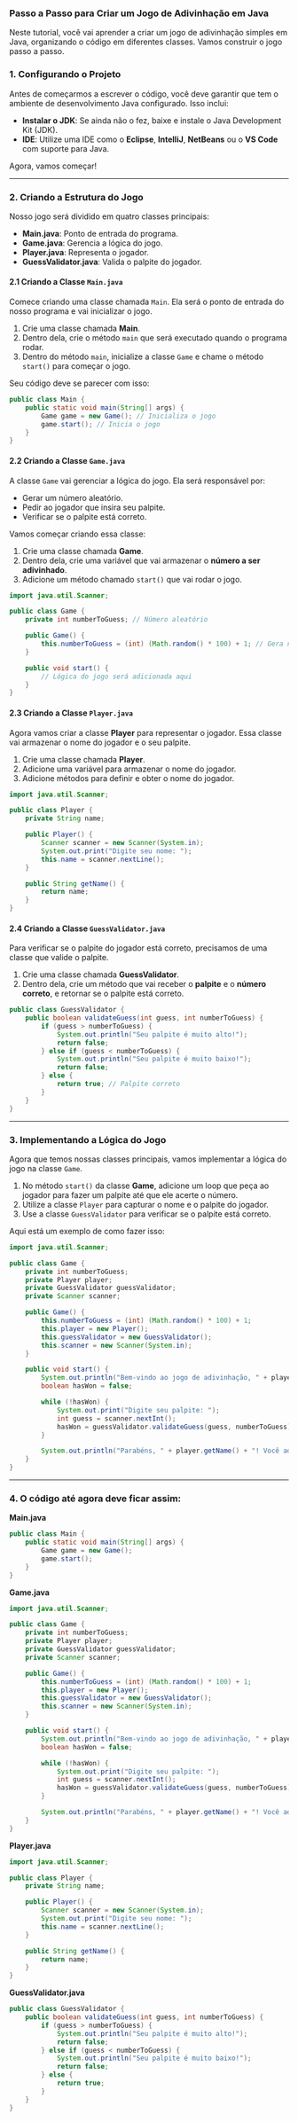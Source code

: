 ### Passo a Passo para Criar um Jogo de Adivinhação em Java

Neste tutorial, você vai aprender a criar um jogo de adivinhação simples em Java, organizando o código em diferentes classes. Vamos construir o jogo passo a passo.


### 1. Configurando o Projeto

Antes de começarmos a escrever o código, você deve garantir que tem o ambiente de desenvolvimento Java configurado. Isso inclui:

- **Instalar o JDK**: Se ainda não o fez, baixe e instale o Java Development Kit (JDK).
- **IDE**: Utilize uma IDE como o **Eclipse**, **IntelliJ**, **NetBeans** ou o **VS Code** com suporte para Java.

Agora, vamos começar!

---

### 2. Criando a Estrutura do Jogo

Nosso jogo será dividido em quatro classes principais:
- **Main.java**: Ponto de entrada do programa.
- **Game.java**: Gerencia a lógica do jogo.
- **Player.java**: Representa o jogador.
- **GuessValidator.java**: Valida o palpite do jogador.

#### 2.1 Criando a Classe `Main.java`
Comece criando uma classe chamada `Main`. Ela será o ponto de entrada do nosso programa e vai inicializar o jogo.

1. Crie uma classe chamada **Main**.
2. Dentro dela, crie o método `main` que será executado quando o programa rodar.
3. Dentro do método `main`, inicialize a classe `Game` e chame o método `start()` para começar o jogo.

Seu código deve se parecer com isso:
```java
public class Main {
    public static void main(String[] args) {
        Game game = new Game(); // Inicializa o jogo
        game.start(); // Inicia o jogo
    }
}
```

#### 2.2 Criando a Classe `Game.java`
A classe `Game` vai gerenciar a lógica do jogo. Ela será responsável por:
- Gerar um número aleatório.
- Pedir ao jogador que insira seu palpite.
- Verificar se o palpite está correto.

Vamos começar criando essa classe:

1. Crie uma classe chamada **Game**.
2. Dentro dela, crie uma variável que vai armazenar o **número a ser adivinhado**.
3. Adicione um método chamado `start()` que vai rodar o jogo.

```java
import java.util.Scanner;

public class Game {
    private int numberToGuess; // Número aleatório

    public Game() {
        this.numberToGuess = (int) (Math.random() * 100) + 1; // Gera número aleatório entre 1 e 100
    }

    public void start() {
        // Lógica do jogo será adicionada aqui
    }
}
```

#### 2.3 Criando a Classe `Player.java`
Agora vamos criar a classe **Player** para representar o jogador. Essa classe vai armazenar o nome do jogador e o seu palpite.

1. Crie uma classe chamada **Player**.
2. Adicione uma variável para armazenar o nome do jogador.
3. Adicione métodos para definir e obter o nome do jogador.

```java
import java.util.Scanner;

public class Player {
    private String name;

    public Player() {
        Scanner scanner = new Scanner(System.in);
        System.out.print("Digite seu nome: ");
        this.name = scanner.nextLine();
    }

    public String getName() {
        return name;
    }
}
```

#### 2.4 Criando a Classe `GuessValidator.java`
Para verificar se o palpite do jogador está correto, precisamos de uma classe que valide o palpite.

1. Crie uma classe chamada **GuessValidator**.
2. Dentro dela, crie um método que vai receber o **palpite** e o **número correto**, e retornar se o palpite está correto.

```java
public class GuessValidator {
    public boolean validateGuess(int guess, int numberToGuess) {
        if (guess > numberToGuess) {
            System.out.println("Seu palpite é muito alto!");
            return false;
        } else if (guess < numberToGuess) {
            System.out.println("Seu palpite é muito baixo!");
            return false;
        } else {
            return true; // Palpite correto
        }
    }
}
```

---

### 3. Implementando a Lógica do Jogo

Agora que temos nossas classes principais, vamos implementar a lógica do jogo na classe `Game`.

1. No método `start()` da classe **Game**, adicione um loop que peça ao jogador para fazer um palpite até que ele acerte o número.
2. Utilize a classe `Player` para capturar o nome e o palpite do jogador.
3. Use a classe `GuessValidator` para verificar se o palpite está correto.

Aqui está um exemplo de como fazer isso:

```java
import java.util.Scanner;

public class Game {
    private int numberToGuess;
    private Player player;
    private GuessValidator guessValidator;
    private Scanner scanner;

    public Game() {
        this.numberToGuess = (int) (Math.random() * 100) + 1;
        this.player = new Player();
        this.guessValidator = new GuessValidator();
        this.scanner = new Scanner(System.in);
    }

    public void start() {
        System.out.println("Bem-vindo ao jogo de adivinhação, " + player.getName() + "!");
        boolean hasWon = false;

        while (!hasWon) {
            System.out.print("Digite seu palpite: ");
            int guess = scanner.nextInt();
            hasWon = guessValidator.validateGuess(guess, numberToGuess);
        }

        System.out.println("Parabéns, " + player.getName() + "! Você adivinhou o número.");
    }
}
```

---

### 4. O código até agora deve ficar assim:

**Main.java**
```java
public class Main {
    public static void main(String[] args) {
        Game game = new Game();
        game.start();
    }
}
```

**Game.java**
```java
import java.util.Scanner;

public class Game {
    private int numberToGuess;
    private Player player;
    private GuessValidator guessValidator;
    private Scanner scanner;

    public Game() {
        this.numberToGuess = (int) (Math.random() * 100) + 1;
        this.player = new Player();
        this.guessValidator = new GuessValidator();
        this.scanner = new Scanner(System.in);
    }

    public void start() {
        System.out.println("Bem-vindo ao jogo de adivinhação, " + player.getName() + "!");
        boolean hasWon = false;

        while (!hasWon) {
            System.out.print("Digite seu palpite: ");
            int guess = scanner.nextInt();
            hasWon = guessValidator.validateGuess(guess, numberToGuess);
        }

        System.out.println("Parabéns, " + player.getName() + "! Você adivinhou o número.");
    }
}
```

**Player.java**
```java
import java.util.Scanner;

public class Player {
    private String name;

    public Player() {
        Scanner scanner = new Scanner(System.in);
        System.out.print("Digite seu nome: ");
        this.name = scanner.nextLine();
    }

    public String getName() {
        return name;
    }
}
```

**GuessValidator.java**
```java
public class GuessValidator {
    public boolean validateGuess(int guess, int numberToGuess) {
        if (guess > numberToGuess) {
            System.out.println("Seu palpite é muito alto!");
            return false;
        } else if (guess < numberToGuess) {
            System.out.println("Seu palpite é muito baixo!");
            return false;
        } else {
            return true;
        }
    }
}

